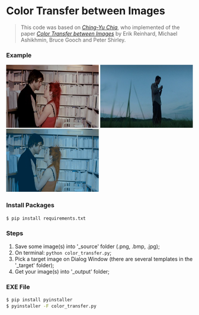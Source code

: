 Color Transfer between Images
======
> This code was based on [*Ching-Yu Chia*]('https://github.com/chia56028/Color-Transfer-between-Images), who implemented of the paper [*Color Transfer between Images*](https://www.cs.tau.ac.il/~turkel/imagepapers/ColorTransfer.pdf) by Erik Reinhard, Michael Ashikhmin, Bruce Gooch and Peter Shirley.

### Example
<p float="left">
    <img src="https://github.com/alissonpina/color_transfer/blob/main/_source/eternal_sunshine_of_spotless_mind.png?raw=true" width="250" height="170">
    <img src="https://github.com/alissonpina/color_transfer/blob/main/_target/minari.png?raw=true" width="250" height="170">
    <img src="https://github.com/alissonpina/color_transfer/blob/main/_output/eternal_sunshine_of_spotless_mind.png" width="250" height="170">
</p>

### Install Packages
```bash
$ pip install requirements.txt
```

### Steps
1. Save some image(s) into '_source' folder (.png, .bmp, .jpg);
2. On terminal: ```python color_transfer.py```;
3. Pick a target image on Dialog Window (there are several templates in the '_target' folder);
4. Get your image(s) into '_output' folder;

### EXE File
```bash
$ pip install pyinstaller
$ pyinstaller -F color_transfer.py
```
